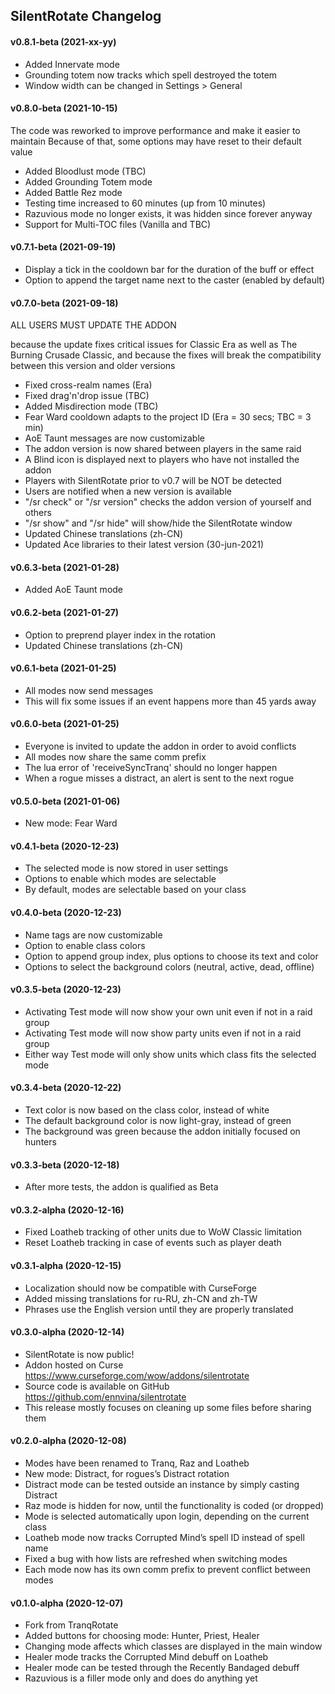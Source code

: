 ## SilentRotate Changelog

#### v0.8.1-beta (2021-xx-yy)

- Added Innervate mode
- Grounding totem now tracks which spell destroyed the totem
- Window width can be changed in Settings > General

#### v0.8.0-beta (2021-10-15)

The code was reworked to improve performance and make it easier to maintain
Because of that, some options may have reset to their default value

- Added Bloodlust mode (TBC)
- Added Grounding Totem mode
- Added Battle Rez mode
- Testing time increased to 60 minutes (up from 10 minutes)
- Razuvious mode no longer exists, it was hidden since forever anyway
- Support for Multi-TOC files (Vanilla and TBC)

#### v0.7.1-beta (2021-09-19)

- Display a tick in the cooldown bar for the duration of the buff or effect
- Option to append the target name next to the caster (enabled by default)

#### v0.7.0-beta (2021-09-18)

ALL USERS MUST UPDATE THE ADDON

because the update fixes critical issues for Classic Era as well as
The Burning Crusade Classic, and because the fixes will break the
compatibility between this version and older versions

- Fixed cross-realm names (Era)
- Fixed drag'n'drop issue (TBC)
- Added Misdirection mode (TBC)
- Fear Ward cooldown adapts to the project ID (Era = 30 secs; TBC = 3 min)
- AoE Taunt messages are now customizable
- The addon version is now shared between players in the same raid
- A Blind icon is displayed next to players who have not installed the addon
- Players with SilentRotate prior to v0.7 will be NOT be detected
- Users are notified when a new version is available
- "/sr check" or "/sr version" checks the addon version of yourself and others
- "/sr show" and "/sr hide" will show/hide the SilentRotate window
- Updated Chinese translations (zh-CN)
- Updated Ace libraries to their latest version (30-jun-2021)

#### v0.6.3-beta (2021-01-28)

- Added AoE Taunt mode

#### v0.6.2-beta (2021-01-27)

- Option to preprend player index in the rotation
- Updated Chinese translations (zh-CN)

#### v0.6.1-beta (2021-01-25)

- All modes now send messages
- This will fix some issues if an event happens more than 45 yards away

#### v0.6.0-beta (2021-01-25)

- Everyone is invited to update the addon in order to avoid conflicts
- All modes now share the same comm prefix
- The lua error of 'receiveSyncTranq' should no longer happen
- When a rogue misses a distract, an alert is sent to the next rogue

#### v0.5.0-beta (2021-01-06)

- New mode: Fear Ward

#### v0.4.1-beta (2020-12-23)

- The selected mode is now stored in user settings
- Options to enable which modes are selectable
- By default, modes are selectable based on your class

#### v0.4.0-beta (2020-12-23)

- Name tags are now customizable
- Option to enable class colors
- Option to append group index, plus options to choose its text and color
- Options to select the background colors (neutral, active, dead, offline)

#### v0.3.5-beta (2020-12-23)

- Activating Test mode will now show your own unit even if not in a raid group
- Activating Test mode will now show party units even if not in a raid group
- Either way Test mode will only show units which class fits the selected mode

#### v0.3.4-beta (2020-12-22)

- Text color is now based on the class color, instead of white
- The default background color is now light-gray, instead of green
- The background was green because the addon initially focused on hunters

#### v0.3.3-beta (2020-12-18)

- After more tests, the addon is qualified as Beta

#### v0.3.2-alpha (2020-12-16)

- Fixed Loatheb tracking of other units due to WoW Classic limitation
- Reset Loatheb tracking in case of events such as player death

#### v0.3.1-alpha (2020-12-15)

- Localization should now be compatible with CurseForge
- Added missing translations for ru-RU, zh-CN and zh-TW
- Phrases use the English version until they are properly translated

#### v0.3.0-alpha (2020-12-14)

- SilentRotate is now public!
- Addon hosted on Curse https://www.curseforge.com/wow/addons/silentrotate
- Source code is available on GitHub https://github.com/ennvina/silentrotate
- This release mostly focuses on cleaning up some files before sharing them

#### v0.2.0-alpha (2020-12-08)

- Modes have been renamed to Tranq, Raz and Loatheb
- New mode: Distract, for rogues’s Distract rotation
- Distract mode can be tested outside an instance by simply casting Distract
- Raz mode is hidden for now, until the functionality is coded (or dropped)
- Mode is selected automatically upon login, depending on the current class
- Loatheb mode now tracks Corrupted Mind’s spell ID instead of spell name
- Fixed a bug with how lists are refreshed when switching modes
- Each mode now has its own comm prefix to prevent conflict between modes

#### v0.1.0-alpha (2020-12-07)

- Fork from TranqRotate
- Added buttons for choosing mode: Hunter, Priest, Healer
- Changing mode affects which classes are displayed in the main window
- Healer mode tracks the Corrupted Mind debuff on Loatheb
- Healer mode can be tested through the Recently Bandaged debuff
- Razuvious is a filler mode only and does do anything yet
